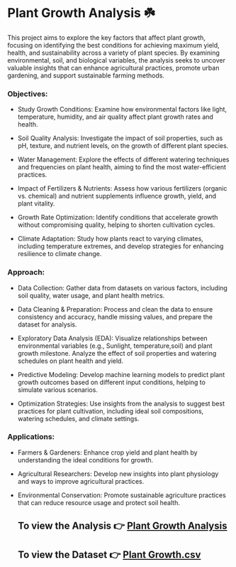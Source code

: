 # Plant Growth Analysis ☘️

This project aims to explore the key factors that affect plant growth, focusing on identifying the best conditions for achieving maximum yield, health, and sustainability across a variety of plant species. By examining environmental, soil, and biological variables, the analysis seeks to uncover valuable insights that can enhance agricultural practices, promote urban gardening, and support sustainable farming methods.

### Objectives:

- Study Growth Conditions: Examine how environmental factors like light, temperature, humidity, and air quality affect plant growth rates and health.

- Soil Quality Analysis: Investigate the impact of soil properties, such as pH, texture, and nutrient levels, on the growth of different plant species.

- Water Management: Explore the effects of different watering techniques and frequencies on plant health, aiming to find the most water-efficient practices.

- Impact of Fertilizers & Nutrients: Assess how various fertilizers (organic vs. chemical) and nutrient supplements influence growth, yield, and plant vitality.

- Growth Rate Optimization: Identify conditions that accelerate growth without compromising quality, helping to shorten cultivation cycles.

- Climate Adaptation: Study how plants react to varying climates, including temperature extremes, and develop strategies for enhancing resilience to climate change.

### Approach:

- Data Collection: Gather data from  datasets on various factors, including soil quality, water usage, and plant health metrics.
  
- Data Cleaning & Preparation: Process and clean the data to ensure consistency and accuracy, handle missing values, and prepare the dataset for analysis.
  
- Exploratory Data Analysis (EDA):
  Visualize relationships between environmental variables (e.g., Sunlight, temperature,soil) and plant growth milestone.
  Analyze the effect of soil properties and watering schedules on plant health and yield.
  
- Predictive Modeling: Develop machine learning models to predict plant growth outcomes based on different input conditions, helping to simulate various scenarios.
  
- Optimization Strategies: Use insights from the analysis to suggest best practices for plant cultivation, including ideal soil compositions, watering schedules, and climate settings.


### Applications:

- Farmers & Gardeners: Enhance crop yield and plant health by understanding the ideal conditions for growth.
  
- Agricultural Researchers: Develop new insights into plant physiology and ways to improve agricultural practices.
  
- Environmental Conservation: Promote sustainable agriculture practices that can reduce resource usage and protect soil health.

  ## To view the Analysis 👉  [Plant Growth Analysis](https://github.com/Archi20876/machine-learning-repos/blob/main/Data%20Analysis/Plant%20growth%20analysis%20and%20prediction/plant_growth.ipynb)
  
  ## To view the Dataset  👉  [Plant Growth.csv](https://github.com/Archi20876/machine-learning-repos/blob/main/Data%20Analysis/Plant%20growth%20analysis%20and%20prediction/Dataset/plant_growth_data.csv)
  
  
